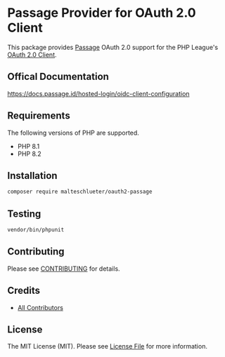 # Passage Provider for OAuth 2.0 Client

This package provides [Passage](https://passage.1password.com/) OAuth 2.0 support for the PHP League's [OAuth 2.0 Client](https://github.com/thephpleague/oauth2-client).

## Offical Documentation

https://docs.passage.id/hosted-login/oidc-client-configuration

## Requirements

The following versions of PHP are supported.

* PHP 8.1
* PHP 8.2

## Installation

```bash
composer require malteschlueter/oauth2-passage
```

## Testing

``` bash
vendor/bin/phpunit
```

## Contributing

Please see [CONTRIBUTING](https://github.com/malteschlueter/oauth2-passage/blob/main/CONTRIBUTING.md) for details.


## Credits

- [All Contributors](https://github.com/malteschlueter/oauth2-passage/contributors)


## License

The MIT License (MIT). Please see [License File](https://github.com/malteschlueter/oauth2-passage/blob/main/LICENSE) for more information.
